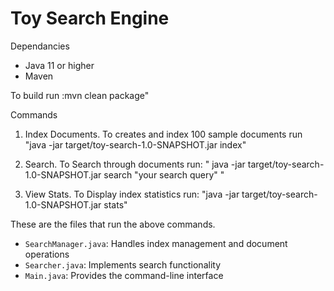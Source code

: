 # Toy Search Engine

Dependancies
- Java 11 or higher
- Maven

To build run
:mvn clean package"

Commands
1. Index Documents. To creates and index 100 sample documents run
"java -jar target/toy-search-1.0-SNAPSHOT.jar index"

2. Search. To Search through documents run:
" java -jar target/toy-search-1.0-SNAPSHOT.jar search "your search query" "

3. View Stats. To Display index statistics run:
"java -jar target/toy-search-1.0-SNAPSHOT.jar stats"

These are the files that run the above commands.
- `SearchManager.java`: Handles index management and document operations
- `Searcher.java`: Implements search functionality
- `Main.java`: Provides the command-line interface